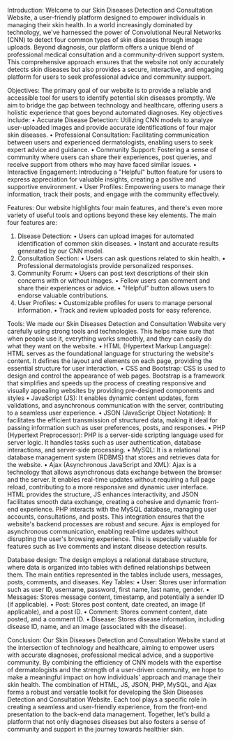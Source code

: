 Introduction:
Welcome to our Skin Diseases Detection and Consultation Website, a user-friendly platform designed to empower individuals in managing their skin health. In a world increasingly dominated by technology, we've harnessed the power of Convolutional Neural Networks (CNN) to detect four common types of skin diseases through image uploads. Beyond diagnosis, our platform offers a unique blend of professional medical consultation and a community-driven support system. This comprehensive approach ensures that the website not only accurately detects skin diseases but also provides a secure, interactive, and engaging platform for users to seek professional advice and community support.

Objectives:
The primary goal of our website is to provide a reliable and accessible tool for users to identify potential skin diseases promptly. We aim to bridge the gap between technology and healthcare, offering users a holistic experience that goes beyond automated diagnoses. Key objectives include:
•	Accurate Disease Detection: Utilizing CNN models to analyze user-uploaded images and provide accurate identifications of four major skin diseases.
•	Professional Consultation: Facilitating communication between users and experienced dermatologists, enabling users to seek expert advice and guidance.
•	Community Support: Fostering a sense of community where users can share their experiences, post queries, and receive support from others who may have faced similar issues.
•	Interactive Engagement: Introducing a "Helpful" button feature for users to express appreciation for valuable insights, creating a positive and supportive environment.
•	User Profiles: Empowering users to manage their information, track their posts, and engage with the community effectively.

Features:
Our website highlights four main features, and there's even more variety of useful tools and options beyond these key elements. The main four features are:
1.	Disease Detection:
•	Users can upload images for automated identification of common skin diseases.
•	Instant and accurate results generated by our CNN model.
2.	Consultation Section:
•	Users can ask questions related to skin health.
•	Professional dermatologists provide personalized responses.
3.	Community Forum:
•	Users can post text descriptions of their skin concerns with or without images.
•	Fellow users can comment and share their experiences or advice.
•	"Helpful" button allows users to endorse valuable contributions.
4.	User Profiles:
•	Customizable profiles for users to manage personal information.
•	Track and review uploaded posts for easy reference.

Tools:
We made our Skin Diseases Detection and Consultation Website very carefully using strong tools and technologies. This helps make sure that when people use it, everything works smoothly, and they can easily do what they want on the website.
•	HTML (Hypertext Markup Language): HTML serves as the foundational language for structuring the website's content. It defines the layout and elements on each page, providing the essential structure for user interaction.
•	CSS and Bootstrap: CSS is used to design and control the appearance of web pages. Bootstrap is a framework that simplifies and speeds up the process of creating responsive and visually appealing websites by providing pre-designed components and styles
•	JavaScript (JS): It enables dynamic content updates, form validations, and asynchronous communication with the server, contributing to a seamless user experience.
•	JSON (JavaScript Object Notation): It facilitates the efficient transmission of structured data, making it ideal for passing information such as user preferences, posts, and responses.
•	PHP (Hypertext Preprocessor): PHP is a server-side scripting language used for server logic. It handles tasks such as user authentication, database interactions, and server-side processing. 
•	MySQL: It is a relational database management system (RDBMS) that stores and retrieves data for the website. 
•	Ajax (Asynchronous JavaScript and XML): Ajax is a technology that allows asynchronous data exchange between the browser and the server. It enables real-time updates without requiring a full page reload, contributing to a more responsive and dynamic user interface. 
HTML provides the structure, JS enhances interactivity, and JSON facilitates smooth data exchange, creating a cohesive and dynamic front-end experience. PHP interacts with the MySQL database, managing user accounts, consultations, and posts. This integration ensures that the website's backend processes are robust and secure. Ajax is employed for asynchronous communication, enabling real-time updates without disrupting the user's browsing experience. This is especially valuable for features such as live comments and instant disease detection results.

Database design: 
The design employs a relational database structure, where data is organized into tables with defined relationships between them. The main entities represented in the tables include users, messages, posts, comments, and diseases.
Key Tables:
•	User: Stores user information such as user ID, username, password, first name, last name, gender.
•	Messages: Stores message content, timestamp, and potentially a sender ID (if applicable).
•	Post: Stores post content, date created, an image (if applicable), and a post ID.
•	Comment: Stores comment content, date posted, and a comment ID.
•	Disease: Stores disease information, including disease ID, name, and an image (associated with the disease).

Conclusion:
Our Skin Diseases Detection and Consultation Website stand at the intersection of technology and healthcare, aiming to empower users with accurate diagnoses, professional medical advice, and a supportive community. By combining the efficiency of CNN models with the expertise of dermatologists and the strength of a user-driven community, we hope to make a meaningful impact on how individuals’ approach and manage their skin health. The combination of HTML, JS, JSON, PHP, MySQL, and Ajax forms a robust and versatile toolkit for developing the Skin Diseases Detection and Consultation Website. Each tool plays a specific role in creating a seamless and user-friendly experience, from the front-end presentation to the back-end data management. Together, let's build a platform that not only diagnoses diseases but also fosters a sense of community and support in the journey towards healthier skin.
